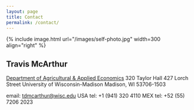 ```yaml
---
layout: page
title: Contact
permalink: /contact/
---
```

{% include image.html url="/images/self-photo.jpg" width=300 align="right" %}

## Travis McArthur

[Department of Agricultural & Applied Economics](http://aae.wisc.edu/ "AAE's webpage")
320 Taylor Hall
427 Lorch Street
University of Wisconsin-Madison
Madison, WI 53706-1503

email: tdmcarthur@wisc.edu
USA tel: +1 (941) 320 4110
MEX tel: +52 (55) 7206 2023 




<!-- 

Lorem ipsum dolor sit amet, consectetur adipiscing elit. Nunc blandit mattis nulla eu cursus. Fusce finibus, orci sit amet tincidunt fermentum, risus ante pharetra nisi, eget tempus tellus tellus ut est. Nunc tempus cursus arcu mattis ultricies. Cras volutpat purus et lectus facilisis tempor. Suspendisse at lorem feugiat, feugiat massa vel, scelerisque dolor. Proin justo nisl, mattis eu sapien in, efficitur fringilla nulla. Phasellus placerat, lacus in venenatis tristique, risus dolor eleifend felis, vitae finibus augue nibh ut libero. Morbi sit amet tincidunt lorem. -->




